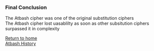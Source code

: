 ### Final Conclusion
The Atbash cipher was one of the original substitution ciphers  
The Atbash cipher lost uasablilty as soon as other subsitution ciphers surpassed it in complexity

[Return to home](README.md)  
[Atbash History](atbash_history.md)
